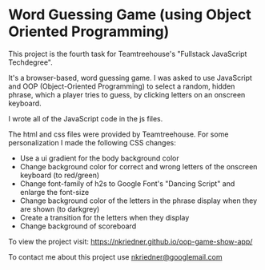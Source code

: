 # Word Guessing Game (using Object Oriented Programming)

This project is the fourth task for Teamtreehouse's "Fullstack JavaScript Techdegree".

It's a browser-based, word guessing game. I was asked to use JavaScript and OOP (Object-Oriented Programming) to select a random, hidden phrase, which a player tries to guess, by clicking letters on an onscreen keyboard.

I wrote all of the JavaScript code in the js files.

The html and css files were provided by Teamtreehouse.
For some personalization I made the following CSS changes:

-   Use a ui gradient for the body background color
-   Change background color for correct and wrong letters of the onscreen keyboard (to red/green)
-   Change font-family of h2s to Google Font's "Dancing Script" and enlarge the font-size
-   Change background color of the letters in the phrase display when they are shown (to darkgrey)
-   Create a transition for the letters when they display
-   Change background of scoreboard

To view the project visit: https://nkriedner.github.io/oop-game-show-app/

To contact me about this project use nkriedner@googlemail.com
